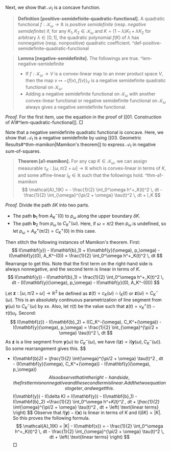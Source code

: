 Next, we show that $\mathcal{A}_1$ is a concave function.

> __Definition [positive-semidefinite-quadratic-functional].__ A quadratic functional $f : \mathcal{K}_\omega \to \mathbb{R}$ is _positive semidefinite_ (resp. _negative semidefinite_) if, for any $K_1, K_2 \in \mathcal{K}_\omega$ and $K = (1-\lambda) K_1 + \lambda K_2$ for arbitrary $\lambda \in [0, 1]$, the quadratic polynomial $f(K)$ of $\lambda$ has nonnegative (resp. nonpositive) quadratic coefficient. ^def-positive-semidefinite-quadratic-functional

> __Lemma [negative-semidefinite].__ The followings are true. ^lem-negative-semidefinite
> 
> - If $f : \mathcal{K}_\omega \to V$ is a convex-linear map to an inner product space $V$, then the map $v \mapsto - \langle f(v), f(v) \rangle_V$ is a negative semidefinite quadratic functional on $\mathcal{K}_\omega$.
> - Adding a negative semidefinite functional on $\mathcal{K}_\omega$ with another convex-linear functional or negative semidefinite functional on $\mathcal{K}_\omega$ always gives a negative semidefinite functional.

_Proof._ For the first item, use the equation in the proof of [[01. Construction of A1#^lem-quadratic-functional]]. □

Note that a negative semidefinite quadratic functional is concave. Here, we show that $\mathcal{A}_1$ is a negative semidefinite by using [[03. Geometric Results#^thm-mamikon|Mamikon's theorem]] to express $\mathcal{A}_1$ in negative sum-of-squares.

> __Theorem [a1-mamikon].__ For any cap $K \in \mathcal{K}_\omega$, we can assign measurable $\tau_K : [\omega, \pi/2 + \omega] \to \mathbb{R}$ which is convex-linear in terms of $K$, and some affine-linear $l_K \in \mathbb{R}$ such that the followings hold. ^thm-a1-mamikon
$$
\mathcal{A}_1(K) = - \frac{1}{2} \int_0^\omega h^+_K(t)^2 \, dt -  \frac{1}{2} \int_{\omega}^{\pi/2 + \omega} \tau(t)^2 \, dt + l_K
$$

_Proof._ Divide the path $\delta K$ into two parts.
- The path $\mathbf{b}_1$ from $A_K^-(0)$ to $p_\omega$ along the upper boundary $\delta K$.
- The path $\mathbf{b}_2$ from $p_\omega$ to $C_K^+(\omega)$.
Here, if $\omega = \pi/2$ then $p_\omega$ is undefined, so let $p_\omega = A^+_K(\pi/2) = C^+_K(0)$ in this case.

Then stitch the following instances of Mamikon's theorem. First:
$$
I(\mathbf{y}) - I(\mathbf{b}_1) + I(\mathbf{y}(\omega), p_\omega) - I(\mathbf{y}(0), A_K^-(0)) = \frac{1}{2} \int_0^\omega h^+_K(t)^2 \, dt
$$
Rearrange to get this. Note that the first term on the right-hand side is always nonnegative, and the second term is linear in terms of $K$.
$$
I(\mathbf{y}) - I(\mathbf{b}_1) = \frac{1}{2} \int_0^\omega h^+_K(t)^2 \, dt - (I(\mathbf{y}(\omega), p_\omega) - I(\mathbf{y}(0), A_K^-(0)))
$$

Let $\mathbf{z} : [\omega, \pi/2 + \omega] \to \mathbb{R}^2$ be defined as $\mathbf{z}(t) = c_K(\omega) \cap l_K(t)$ or $\mathbf{z}(\omega) = C_K^-(\omega)$. This is an absolutely continuous parametrization of line segment from $\mathbf{y}(\omega)$ to $C_K^-(\omega)$ by xx. Also, let $\tau(t)$ be the value such that $\mathbf{z}(t) = v_K^+(t) - \tau(t) u_t$. Second:
$$
I(\mathbf{z}) - I(\mathbf{b}_2) + I(C_K^-(\omega), C_K^+(\omega)) - I(\mathbf{y}(\omega), p_\omega) = \frac{1}{2} \int_{\omega}^{\pi/2 + \omega} \tau(t)^2 \, dt
$$
As $\mathbf{z}$ is a line segment from $\mathbf{y}(\omega)$ to $C_K^-(\omega)$, we have $I(\mathbf{z}) = I(\mathbf{y}(\omega), C_K^-(\omega))$. So some rearrangement gives this. 
$$
- I(\mathbf{b}_2)  = \frac{1}{2} \int_{\omega}^{\pi/2 + \omega} \tau(t)^2 \, dt - (I(\mathbf{y}(\omega), C_K^+(\omega)) - I(\mathbf{y}(\omega), p_\omega))
$$
Also observe that in the right-hand side, the first term is nonnegative and the second term is linear. Add the two equations togeter, and we get this.
$$
I(\mathbf{y}) - I(\delta K) = I(\mathbf{y}) - I(\mathbf{b}_1) - I(\mathbf{b}_2) =\frac{1}{2} \int_0^\omega h^+_K(t)^2 \, dt +  \frac{1}{2} \int_{\omega}^{\pi/2 + \omega} \tau(t)^2 \, dt + \left( \text{linear terms} \right) 
$$
Observe that $I(\mathbf{y}) - I(\mathbf{x})$ is linear in terms of $K$ and $I(\delta K) = |K|$. So this proves the following formula. 
$$
\mathcal{A}_1(K) = |K| - I(\mathbf{x}) = - \frac{1}{2} \int_0^\omega h^+_K(t)^2 \, dt -  \frac{1}{2} \int_{\omega}^{\pi/2 + \omega} \tau(t)^2 \, dt + \left( \text{linear terms} \right) 
$$
□

